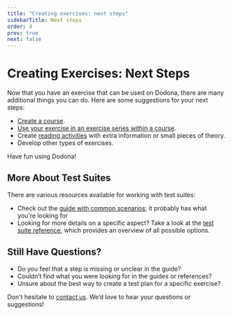 ```yaml
---
title: "Creating exercises: next steps"
sidebarTitle: Next steps
order: 4
prev: true
next: false
---
```


# Creating Exercises: Next Steps

Now that you have an exercise that can be used on Dodona, there are many additional things you can do.
Here are some suggestions for your next steps:

- [Create a course](/en/guides/teachers/creating-a-course/).
- [Use your exercise in an exercise series within a course](/en/guides/teachers/exercise-series-management/).
- Create [reading activities](/en/guides/exercises/examples/content/) with extra information or small pieces of theory.
- Develop other types of exercises.

Have fun using Dodona!

## More About Test Suites

There are various resources available for working with test suites:

- Check out the [guide with common scenarios](/en/guides/exercises/testsuites); it probably has what you're looking for
- Looking for more details on a specific aspect? Take a look at the [test suite reference](/en/references/tested/dsl), which provides an overview of all possible options.

## Still Have Questions?

- Do you feel that a step is missing or unclear in the guide?
- Couldn’t find what you were looking for in the guides or references?
- Unsure about the best way to create a test plan for a specific exercise?

Don't hesitate to [contact us](https://dodona.be/en/contact/).
We’d love to hear your questions or suggestions!
